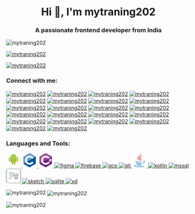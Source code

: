 <h1 align="center">Hi 👋, I'm mytraning202</h1>
<h3 align="center">A passionate frontend developer from India</h3>

<p align="left"> <img src="https://komarev.com/ghpvc/?username=mytraning202&label=Profile%20views&color=0e75b6&style=flat" alt="mytraning202" /> </p>

<p align="left"> <a href="https://github.com/ryo-ma/github-profile-trophy"><img src="https://github-profile-trophy.vercel.app/?username=mytraning202" alt="mytraning202" /></a> </p>

<p align="left"> <a href="https://twitter.com/mytraning202" target="blank"><img src="https://img.shields.io/twitter/follow/mytraning202?logo=twitter&style=for-the-badge" alt="mytraning202" /></a> </p>

<h3 align="left">Connect with me:</h3>
<p align="left">
<a href="https://codepen.io/mytraning202" target="blank"><img align="center" src="https://raw.githubusercontent.com/rahuldkjain/github-profile-readme-generator/master/src/images/icons/Social/codepen.svg" alt="mytraning202" height="30" width="40" /></a>
<a href="https://dev.to/mytraning202" target="blank"><img align="center" src="https://raw.githubusercontent.com/rahuldkjain/github-profile-readme-generator/master/src/images/icons/Social/devto.svg" alt="mytraning202" height="30" width="40" /></a>
<a href="https://twitter.com/mytraning202" target="blank"><img align="center" src="https://raw.githubusercontent.com/rahuldkjain/github-profile-readme-generator/master/src/images/icons/Social/twitter.svg" alt="mytraning202" height="30" width="40" /></a>
<a href="https://linkedin.com/in/mytraning202" target="blank"><img align="center" src="https://raw.githubusercontent.com/rahuldkjain/github-profile-readme-generator/master/src/images/icons/Social/linked-in-alt.svg" alt="mytraning202" height="30" width="40" /></a>
<a href="https://stackoverflow.com/users/mytraning202" target="blank"><img align="center" src="https://raw.githubusercontent.com/rahuldkjain/github-profile-readme-generator/master/src/images/icons/Social/stack-overflow.svg" alt="mytraning202" height="30" width="40" /></a>
<a href="https://codesandbox.com/mytraning202" target="blank"><img align="center" src="https://raw.githubusercontent.com/rahuldkjain/github-profile-readme-generator/master/src/images/icons/Social/codesandbox.svg" alt="mytraning202" height="30" width="40" /></a>
<a href="https://kaggle.com/mytraning202" target="blank"><img align="center" src="https://raw.githubusercontent.com/rahuldkjain/github-profile-readme-generator/master/src/images/icons/Social/kaggle.svg" alt="mytraning202" height="30" width="40" /></a>
<a href="https://fb.com/mytraning202" target="blank"><img align="center" src="https://raw.githubusercontent.com/rahuldkjain/github-profile-readme-generator/master/src/images/icons/Social/facebook.svg" alt="mytraning202" height="30" width="40" /></a>
<a href="https://instagram.com/mytraning202" target="blank"><img align="center" src="https://raw.githubusercontent.com/rahuldkjain/github-profile-readme-generator/master/src/images/icons/Social/instagram.svg" alt="mytraning202" height="30" width="40" /></a>
<a href="https://dribbble.com/mytraning202" target="blank"><img align="center" src="https://raw.githubusercontent.com/rahuldkjain/github-profile-readme-generator/master/src/images/icons/Social/dribbble.svg" alt="mytraning202" height="30" width="40" /></a>
<a href="https://www.behance.net/mytraning202" target="blank"><img align="center" src="https://raw.githubusercontent.com/rahuldkjain/github-profile-readme-generator/master/src/images/icons/Social/behance.svg" alt="mytraning202" height="30" width="40" /></a>
<a href="https://hashnode.com/mytraning202" target="blank"><img align="center" src="https://raw.githubusercontent.com/rahuldkjain/github-profile-readme-generator/master/src/images/icons/Social/hashnode.svg" alt="mytraning202" height="30" width="40" /></a>
<a href="https://medium.com/mytraning202" target="blank"><img align="center" src="https://raw.githubusercontent.com/rahuldkjain/github-profile-readme-generator/master/src/images/icons/Social/medium.svg" alt="mytraning202" height="30" width="40" /></a>
<a href="https://www.youtube.com/c/mytraning202" target="blank"><img align="center" src="https://raw.githubusercontent.com/rahuldkjain/github-profile-readme-generator/master/src/images/icons/Social/youtube.svg" alt="mytraning202" height="30" width="40" /></a>
<a href="https://www.codechef.com/users/mytraning202" target="blank"><img align="center" src="https://cdn.jsdelivr.net/npm/simple-icons@3.1.0/icons/codechef.svg" alt="mytraning202" height="30" width="40" /></a>
<a href="https://www.hackerrank.com/mytraning202" target="blank"><img align="center" src="https://raw.githubusercontent.com/rahuldkjain/github-profile-readme-generator/master/src/images/icons/Social/hackerrank.svg" alt="mytraning202" height="30" width="40" /></a>
<a href="https://codeforces.com/profile/mytraning202" target="blank"><img align="center" src="https://raw.githubusercontent.com/rahuldkjain/github-profile-readme-generator/master/src/images/icons/Social/codeforces.svg" alt="mytraning202" height="30" width="40" /></a>
<a href="https://www.leetcode.com/mytraning202" target="blank"><img align="center" src="https://raw.githubusercontent.com/rahuldkjain/github-profile-readme-generator/master/src/images/icons/Social/leet-code.svg" alt="mytraning202" height="30" width="40" /></a>
<a href="https://auth.geeksforgeeks.org/user/mytraning202" target="blank"><img align="center" src="https://raw.githubusercontent.com/rahuldkjain/github-profile-readme-generator/master/src/images/icons/Social/geeks-for-geeks.svg" alt="mytraning202" height="30" width="40" /></a>
<a href="https://www.topcoder.com/members/mytraning202" target="blank"><img align="center" src="https://raw.githubusercontent.com/rahuldkjain/github-profile-readme-generator/master/src/images/icons/Social/topcoder.svg" alt="mytraning202" height="30" width="40" /></a>
<a href="https://discord.gg/mytraning202" target="blank"><img align="center" src="https://raw.githubusercontent.com/rahuldkjain/github-profile-readme-generator/master/src/images/icons/Social/discord.svg" alt="mytraning202" height="30" width="40" /></a>
<a href="/mytraning202" target="blank"><img align="center" src="https://raw.githubusercontent.com/rahuldkjain/github-profile-readme-generator/master/src/images/icons/Social/rss.svg" alt="mytraning202" height="30" width="40" /></a>
</p>

<h3 align="left">Languages and Tools:</h3>
<p align="left"> <a href="https://developer.android.com" target="_blank" rel="noreferrer"> <img src="https://raw.githubusercontent.com/devicons/devicon/master/icons/android/android-original-wordmark.svg" alt="android" width="40" height="40"/> </a> <a href="https://www.cprogramming.com/" target="_blank" rel="noreferrer"> <img src="https://raw.githubusercontent.com/devicons/devicon/master/icons/c/c-original.svg" alt="c" width="40" height="40"/> </a> <a href="https://www.w3schools.com/cs/" target="_blank" rel="noreferrer"> <img src="https://raw.githubusercontent.com/devicons/devicon/master/icons/csharp/csharp-original.svg" alt="csharp" width="40" height="40"/> </a> <a href="https://www.figma.com/" target="_blank" rel="noreferrer"> <img src="https://www.vectorlogo.zone/logos/figma/figma-icon.svg" alt="figma" width="40" height="40"/> </a> <a href="https://firebase.google.com/" target="_blank" rel="noreferrer"> <img src="https://www.vectorlogo.zone/logos/firebase/firebase-icon.svg" alt="firebase" width="40" height="40"/> </a> <a href="https://cloud.google.com" target="_blank" rel="noreferrer"> <img src="https://www.vectorlogo.zone/logos/google_cloud/google_cloud-icon.svg" alt="gcp" width="40" height="40"/> </a> <a href="https://git-scm.com/" target="_blank" rel="noreferrer"> <img src="https://www.vectorlogo.zone/logos/git-scm/git-scm-icon.svg" alt="git" width="40" height="40"/> </a> <a href="https://www.java.com" target="_blank" rel="noreferrer"> <img src="https://raw.githubusercontent.com/devicons/devicon/master/icons/java/java-original.svg" alt="java" width="40" height="40"/> </a> <a href="https://kotlinlang.org" target="_blank" rel="noreferrer"> <img src="https://www.vectorlogo.zone/logos/kotlinlang/kotlinlang-icon.svg" alt="kotlin" width="40" height="40"/> </a> <a href="https://www.microsoft.com/en-us/sql-server" target="_blank" rel="noreferrer"> <img src="https://www.svgrepo.com/show/303229/microsoft-sql-server-logo.svg" alt="mssql" width="40" height="40"/> </a> <a href="https://www.photoshop.com/en" target="_blank" rel="noreferrer"> <img src="https://raw.githubusercontent.com/devicons/devicon/master/icons/photoshop/photoshop-line.svg" alt="photoshop" width="40" height="40"/> </a> <a href="https://www.sketch.com/" target="_blank" rel="noreferrer"> <img src="https://www.vectorlogo.zone/logos/sketchapp/sketchapp-icon.svg" alt="sketch" width="40" height="40"/> </a> <a href="https://www.sqlite.org/" target="_blank" rel="noreferrer"> <img src="https://www.vectorlogo.zone/logos/sqlite/sqlite-icon.svg" alt="sqlite" width="40" height="40"/> </a> <a href="https://www.adobe.com/products/xd.html" target="_blank" rel="noreferrer"> <img src="https://cdn.worldvectorlogo.com/logos/adobe-xd.svg" alt="xd" width="40" height="40"/> </a> </p>

<p><img align="left" src="https://github-readme-stats.vercel.app/api/top-langs?username=mytraning202&show_icons=true&locale=en&layout=compact" alt="mytraning202" /></p>

<p>&nbsp;<img align="center" src="https://github-readme-stats.vercel.app/api?username=mytraning202&show_icons=true&locale=en" alt="mytraning202" /></p>

<p><img align="center" src="https://github-readme-streak-stats.herokuapp.com/?user=mytraning202&" alt="mytraning202" /></p>
